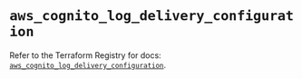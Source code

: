 # `aws_cognito_log_delivery_configuration`

Refer to the Terraform Registry for docs: [`aws_cognito_log_delivery_configuration`](https://registry.terraform.io/providers/hashicorp/aws/6.14.0/docs/resources/cognito_log_delivery_configuration).
